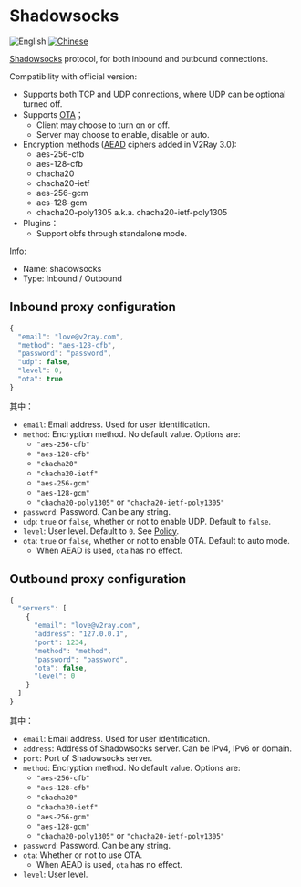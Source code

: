 # Shadowsocks

![English](../../resources/englishc.svg) [![Chinese](../../resources/chinese.svg)](https://www.v2ray.com/chapter_02/protocols/shadowsocks.html)

[Shadowsocks](https://www.shadowsocks.org/) protocol, for both inbound and outbound connections.

Compatibility with official version:

* Supports both TCP and UDP connections, where UDP can be optional turned off.
* Supports [OTA](https://web.archive.org/web/20161221022225/https://shadowsocks.org/en/spec/one-time-auth.html)；
  * Client may choose to turn on or off.
  * Server may choose to enable, disable or auto.
* Encryption methods ([AEAD](https://shadowsocks.org/en/spec/AEAD-Ciphers.html) ciphers added in V2Ray 3.0):
  * aes-256-cfb
  * aes-128-cfb
  * chacha20
  * chacha20-ietf
  * aes-256-gcm
  * aes-128-gcm
  * chacha20-poly1305 a.k.a. chacha20-ietf-poly1305
* Plugins：
  * Support obfs through standalone mode.

Info:

* Name: shadowsocks
* Type: Inbound / Outbound

## Inbound proxy configuration

```javascript
{
  "email": "love@v2ray.com",
  "method": "aes-128-cfb",
  "password": "password",
  "udp": false,
  "level": 0,
  "ota": true
}
```

其中：

* `email`: Email address. Used for user identification.
* `method`: Encryption method. No default value. Options are:
  * `"aes-256-cfb"`
  * `"aes-128-cfb"`
  * `"chacha20"`
  * `"chacha20-ietf"`
  * `"aes-256-gcm"`
  * `"aes-128-gcm"`
  * `"chacha20-poly1305"` or `"chacha20-ietf-poly1305"`
* `password`: Password. Can be any string.
* `udp`: `true` or `false`, whether or not to enable UDP. Default to `false`.
* `level`: User level. Default to `0`. See [Policy](policy.md).
* `ota`: `true` or `false`, whether or not to enable OTA. Default to auto mode.
  * When AEAD is used, `ota` has no effect.

## Outbound proxy configuration

```javascript
{
  "servers": [
    {
      "email": "love@v2ray.com",
      "address": "127.0.0.1",
      "port": 1234,
      "method": "method",
      "password": "password",
      "ota": false,
      "level": 0
    }
  ]
}
```

其中：

* `email`: Email address. Used for user identification.
* `address`: Address of Shadowsocks server. Can be IPv4, IPv6 or domain.
* `port`: Port of Shadowsocks server.
* `method`: Encryption method. No default value. Options are:
  * `"aes-256-cfb"`
  * `"aes-128-cfb"`
  * `"chacha20"`
  * `"chacha20-ietf"`
  * `"aes-256-gcm"`
  * `"aes-128-gcm"`
  * `"chacha20-poly1305"` or `"chacha20-ietf-poly1305"`
* `password`: Password. Can be any string.
* `ota`: Whether or not to use OTA.
  * When AEAD is used, `ota` has no effect.
* `level`: User level.
